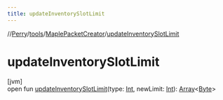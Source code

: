 ```yaml
---
title: updateInventorySlotLimit
---
```

//[Perry](../../../index.html)/[tools](../index.html)/[MaplePacketCreator](index.html)/[updateInventorySlotLimit](update-inventory-slot-limit.html)



# updateInventorySlotLimit



[jvm]\
open fun [updateInventorySlotLimit](update-inventory-slot-limit.html)(type: [Int](https://kotlinlang.org/api/latest/jvm/stdlib/kotlin/-int/index.html), newLimit: [Int](https://kotlinlang.org/api/latest/jvm/stdlib/kotlin/-int/index.html)): [Array](https://kotlinlang.org/api/latest/jvm/stdlib/kotlin/-array/index.html)<[Byte](https://kotlinlang.org/api/latest/jvm/stdlib/kotlin/-byte/index.html)>




